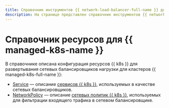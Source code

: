 ```yaml
---
title: Справочник инструментов {{ network-load-balancer-full-name }} для {{ managed-k8s-full-name }}
description: На странице представлен справочник инструментов {{ network-load-balancer-name }} для {{ managed-k8s-name }}.
---
```


# Справочник ресурсов для {{ managed-k8s-name }}

В справочнике описана конфигурация ресурсов {{ k8s }} для развертывания сетевых балансировщиков нагрузки для кластеров {{ managed-k8s-full-name }}:

* [Service](service.md) — описание [сервисов {{ k8s }}](../../managed-kubernetes/concepts/index.md#service), используемых в качестве сетевых балансировщиков.
* [NetworkPolicy](networkpolicy.md) — описание [сетевых политик {{ k8s }}](../../managed-kubernetes/concepts/network-policy.md), используемых для фильтрации входящего трафика в сетевом балансировщике.
